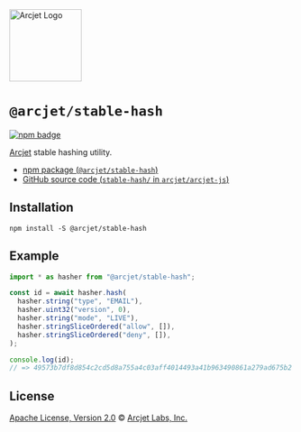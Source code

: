 <a href="https://arcjet.com" target="_arcjet-home">
  <picture>
    <source media="(prefers-color-scheme: dark)" srcset="https://arcjet.com/logo/arcjet-dark-lockup-voyage-horizontal.svg">
    <img src="https://arcjet.com/logo/arcjet-light-lockup-voyage-horizontal.svg" alt="Arcjet Logo" height="128" width="auto">
  </picture>
</a>

# `@arcjet/stable-hash`

<p>
  <a href="https://www.npmjs.com/package/@arcjet/stable-hash">
    <picture>
      <source media="(prefers-color-scheme: dark)" srcset="https://img.shields.io/npm/v/%40arcjet%2Fstable-hash?style=flat-square&label=%E2%9C%A6Aj&labelColor=000000&color=5C5866">
      <img alt="npm badge" src="https://img.shields.io/npm/v/%40arcjet%2Fstable-hash?style=flat-square&label=%E2%9C%A6Aj&labelColor=ECE6F0&color=ECE6F0">
    </picture>
  </a>
</p>

[Arcjet][arcjet] stable hashing utility.

- [npm package (`@arcjet/stable-hash`)](https://www.npmjs.com/package/@arcjet/stable-hash)
- [GitHub source code (`stable-hash/` in `arcjet/arcjet-js`)](https://github.com/arcjet/arcjet-js/tree/main/stable-hash)

## Installation

```shell
npm install -S @arcjet/stable-hash
```

## Example

```ts
import * as hasher from "@arcjet/stable-hash";

const id = await hasher.hash(
  hasher.string("type", "EMAIL"),
  hasher.uint32("version", 0),
  hasher.string("mode", "LIVE"),
  hasher.stringSliceOrdered("allow", []),
  hasher.stringSliceOrdered("deny", []),
);

console.log(id);
// => 49573b7df8d854c2cd5d8a755a4c03aff4014493a41b963490861a279ad675b2
```

## License

[Apache License, Version 2.0][apache-license] © [Arcjet Labs, Inc.][arcjet]

[apache-license]: http://www.apache.org/licenses/LICENSE-2.0
[arcjet]: https://arcjet.com
